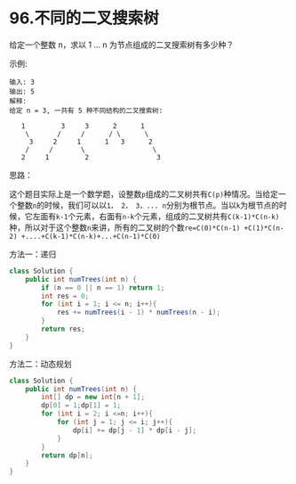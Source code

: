 # 96.不同的二叉搜索树

给定一个整数 n，求以 1 ... n 为节点组成的二叉搜索树有多少种？

示例:
```
输入: 3
输出: 5
解释:
给定 n = 3, 一共有 5 种不同结构的二叉搜索树:

   1         3     3      2      1
    \       /     /      / \      \
     3     2     1      1   3      2
    /     /       \                 \
   2     1         2                 3
```

思路：

这个题目实际上是一个数学题，设整数`p`组成的二叉树共有`C(p)`种情况。当给定一个整数`n`的时候，我们可以以`1， 2， 3，... n`分别为根节点。当以`k`为根节点的时候，它左面有`k-1`个元素，右面有`n-k`个元素，组成的二叉树共有`C(k-1)*C(n-k)`种，所以对于这个整数`n`来讲，所有的二叉树的个数`re=C(0)*C(n-1) +C(1)*C(n-2) +....+C(k-1)*C(n-k)+...+C(n-1)*C(0)`


方法一：递归
```java
class Solution {
    public int numTrees(int n) {
        if (n == 0 || n == 1) return 1;
        int res = 0;
        for (int i = 1; i <= n; i++){
            res += numTrees(i - 1) * numTrees(n - i);
        }
        return res;
    }
}
```

方法二：动态规划

```java
class Solution {
    public int numTrees(int n) {
        int[] dp = new int[n + 1];
        dp[0] = 1;dp[1] = 1;
        for (int i = 2; i <=n; i++){
            for (int j = 1; j <= i; j++){
                dp[i] += dp[j - 1] * dp[i - j];
            }
        }
        return dp[n];
    }
}
```